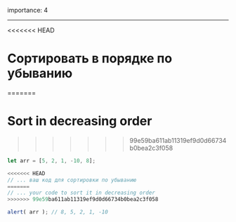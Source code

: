 importance: 4

---

<<<<<<< HEAD
# Сортировать в порядке по убыванию
=======
# Sort in decreasing order
>>>>>>> 99e59ba611ab11319ef9d0d66734b0bea2c3f058

```js
let arr = [5, 2, 1, -10, 8];

<<<<<<< HEAD
// ... ваш код для сортировки по убыванию
=======
// ... your code to sort it in decreasing order
>>>>>>> 99e59ba611ab11319ef9d0d66734b0bea2c3f058

alert( arr ); // 8, 5, 2, 1, -10
```

